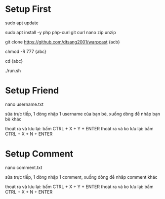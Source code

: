 # Setup First 

sudo apt update

sudo apt install -y php php-curl git curl nano zip unzip

git clone https://github.com/dtsang2001/warpcast {acb}

chmod -R 777 {abc}

cd {abc}

./run.sh


# Setup Friend

nano username.txt

sửa trực tiếp, 1 dòng nhập 1 username của bạn bè, xuống dòng để nhâp bạn bè khác

thoát ra và lưu lại: bấm CTRL + X + Y + ENTER
thoát ra và ko lưu lại: bấm CTRL + X + N + ENTER

# Setup Comment

nano comment.txt

sửa trực tiếp, 1 dòng nhập 1 comment, xuống dòng để nhâp comment khác

thoát ra và lưu lại: bấm CTRL + X + Y + ENTER
thoát ra và ko lưu lại: bấm CTRL + X + N + ENTER
